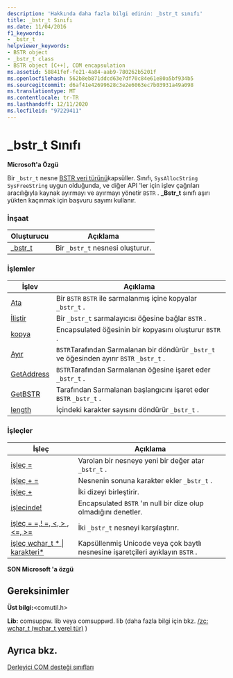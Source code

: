 ```yaml
---
description: 'Hakkında daha fazla bilgi edinin: _bstr_t sınıfı'
title: _bstr_t Sınıfı
ms.date: 11/04/2016
f1_keywords:
- _bstr_t
helpviewer_keywords:
- BSTR object
- _bstr_t class
- BSTR object [C++], COM encapsulation
ms.assetid: 58841fef-fe21-4a84-aab9-780262b5201f
ms.openlocfilehash: 562b8eb871ddcd63e7df70c84e61e80a5bf934b5
ms.sourcegitcommit: d6af41e42699628c3e2e6063ec7b03931a49a098
ms.translationtype: MT
ms.contentlocale: tr-TR
ms.lasthandoff: 12/11/2020
ms.locfileid: "97229411"
---
```

# <a name="_bstr_t-class"></a>_bstr_t Sınıfı

**Microsoft'a Özgü**

Bir `_bstr_t` nesne [BSTR veri türünü](/previous-versions/windows/desktop/automat/bstr)kapsüller. Sınıfı, `SysAllocString` `SysFreeString` uygun olduğunda, ve diğer API 'ler için işlev çağrıları aracılığıyla kaynak ayırmayı ve ayırmayı yönetir `BSTR` . **_Bstr_t** sınıfı aşırı yükten kaçınmak için başvuru sayımı kullanır.

### <a name="construction"></a>İnşaat

| Oluşturucu | Açıklama |
|--|--|
| [_bstr_t](../cpp/bstr-t-bstr-t.md) | Bir `_bstr_t` nesnesi oluşturur. |

### <a name="operations"></a>İşlemler

| İşlev | Açıklama |
|--|--|
| [Ata](../cpp/bstr-t-assign.md) | Bir `BSTR` `BSTR` ile sarmalanmış içine kopyalar `_bstr_t` . |
| [İliştir](../cpp/bstr-t-attach.md) | Bir `_bstr_t` sarmalayıcısı öğesine bağlar `BSTR` . |
| [kopya](../cpp/bstr-t-copy.md) | Encapsulated öğesinin bir kopyasını oluşturur `BSTR` . |
| [Ayır](../cpp/bstr-t-detach.md) | `BSTR`Tarafından Sarmalanan bir döndürür `_bstr_t` ve öğesinden ayırır `BSTR` `_bstr_t` . |
| [GetAddress](../cpp/bstr-t-getaddress.md) | `BSTR`Tarafından Sarmalanan öğesine işaret eder `_bstr_t` . |
| [GetBSTR](../cpp/bstr-t-getbstr.md) | Tarafından Sarmalanan başlangıcını işaret eder `BSTR` `_bstr_t` . |
| [length](../cpp/bstr-t-length.md) | İçindeki karakter sayısını döndürür `_bstr_t` . |

### <a name="operators"></a>İşleçler

| İşleç | Açıklama |
|--|--|
| [işleç =](../cpp/bstr-t-operator-equal.md) | Varolan bir nesneye yeni bir değer atar `_bstr_t` . |
| [işleç + =](../cpp/bstr-t-operator-add-equal-plus.md) | Nesnenin sonuna karakter ekler `_bstr_t` . |
| [işleç +](../cpp/bstr-t-operator-add-equal-plus.md) | İki dizeyi birleştirir. |
| [işlecinde!](../cpp/bstr-t-operator-logical-not.md) | Encapsulated `BSTR` 'ın null bir dize olup olmadığını denetler. |
| [işleç = =,! =, \<, > , \<=, >=](../cpp/bstr-t-relational-operators.md) | İki `_bstr_t` nesneyi karşılaştırır. |
| [işleç wchar_t * &#124; karakteri\*](../cpp/bstr-t-wchar-t-star-bstr-t-char-star.md) | Kapsüllenmiş Unicode veya çok baytlı nesnesine işaretçileri ayıklayın `BSTR` . |

**SON Microsoft 'a özgü**

## <a name="requirements"></a>Gereksinimler

**Üst bilgi:**\<comutil.h>

**Lib:** comsuppw. lib veya comsuppwd. lib (daha fazla bilgi için bkz. [/zc: wchar_t (wchar_t yerel tür)](../build/reference/zc-wchar-t-wchar-t-is-native-type.md) )

## <a name="see-also"></a>Ayrıca bkz.

[Derleyici COM desteği sınıfları](../cpp/compiler-com-support-classes.md)
